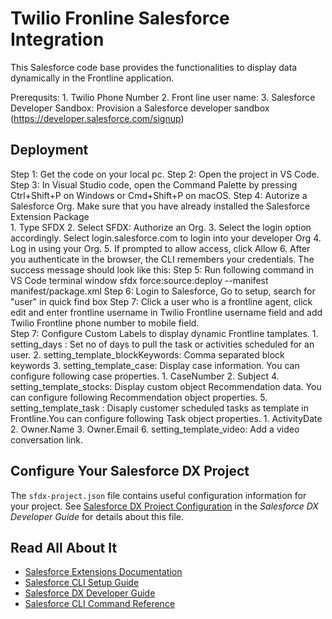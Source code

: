 # Twilio Fronline Salesforce Integration
This Salesforce code base provides the functionalities to display data dynamically in the Frontline application.

Prerequsits:
    1. Twilio Phone Number
    2. Front line user name:
    3. Salesforce Developer Sandbox: Provision a Salesforce developer sandbox (https://developer.salesforce.com/signup) 

## Deployment

Step 1: Get the code on your local pc.
Step 2: Open the project in VS Code.
Step 3: In Visual Studio code, open the Command Palette by pressing Ctrl+Shift+P on Windows or Cmd+Shift+P on macOS.
Step 4: Autorize a Salesforce Org. Make sure that you have already installed the Salesforce Extension Package  
        1. Type SFDX
        2. Select SFDX: Authorize an Org.
        3. Select the login option accordingly. Select login.salesforce.com to login into your developer Org
        4. Log in using your Org.
        5. If prompted to allow access, click Allow
        6. After you authenticate in the browser, the CLI remembers your credentials. The success message should look like this:
Step 5: Run following command in VS Code terminal window
    sfdx force:source:deploy --manifest manifest/package.xml
Step 6: Login to Salesforce, Go to setup, search for "user" in quick find box
Step 7: Click a user who is a frontline agent, click edit and enter frontline username in Twilio Frontline username field and add Twilio Frontline phone number to mobile field.  
Step 7: Configure Custom Labels to display dynamic Frontline tamplates.
    1. setting_days : Set no of days to pull the task or activities scheduled for an user. 
    2. setting_template_blockKeywords: Comma separated block keywords
    3. setting_template_case: Display case information. You can configure following case properties.
        1. CaseNumber
        2. Subject
    4. setting_template_stocks: Display custom object Recommendation data. You can configure following Recommendation object properties.
    5. setting_template_task : Disaply customer scheduled tasks as template in Frontline.You can configure following Task object properties.
        1. ActivityDate
        2. Owner.Name
        3. Owner.Email
    6. setting_template_video: Add a video conversation link. 




## Configure Your Salesforce DX Project

The `sfdx-project.json` file contains useful configuration information for your project. See [Salesforce DX Project Configuration](https://developer.salesforce.com/docs/atlas.en-us.sfdx_dev.meta/sfdx_dev/sfdx_dev_ws_config.htm) in the _Salesforce DX Developer Guide_ for details about this file.

## Read All About It

- [Salesforce Extensions Documentation](https://developer.salesforce.com/tools/vscode/)
- [Salesforce CLI Setup Guide](https://developer.salesforce.com/docs/atlas.en-us.sfdx_setup.meta/sfdx_setup/sfdx_setup_intro.htm)
- [Salesforce DX Developer Guide](https://developer.salesforce.com/docs/atlas.en-us.sfdx_dev.meta/sfdx_dev/sfdx_dev_intro.htm)
- [Salesforce CLI Command Reference](https://developer.salesforce.com/docs/atlas.en-us.sfdx_cli_reference.meta/sfdx_cli_reference/cli_reference.htm)
